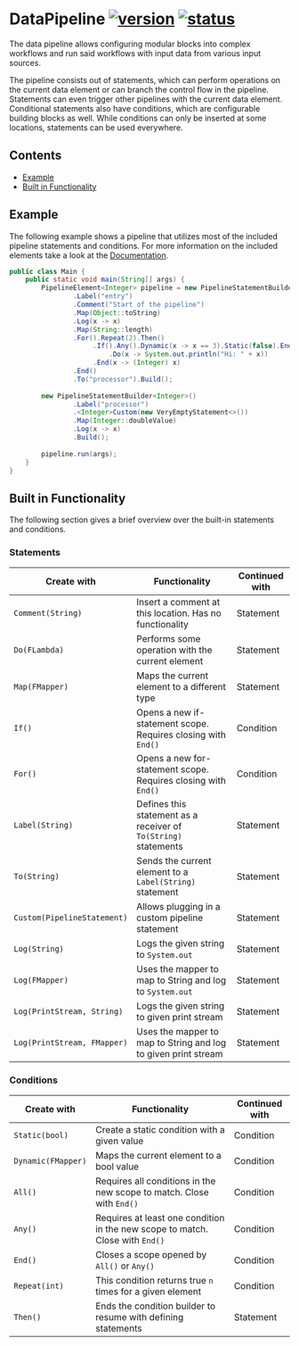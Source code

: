 # DataPipeline [![version](https://img.shields.io/badge/0.0.1-grey.svg)](https://semver.org) [![status](https://img.shields.io/badge/development-red.svg)](https://semver.org)

The data pipeline allows configuring modular blocks into complex workflows and run said workflows with input data from various input sources.

The pipeline consists out of statements, which can perform operations on the current data element or can branch the control flow in the pipeline. Statements can even trigger other pipelines with the current data element. Conditional statements also have conditions, which are configurable building blocks as well. While conditions can only be inserted at some locations, statements can be used everywhere.

## Contents

- [Example](#example)
- [Built in Functionality](#built-in-functionality)

## Example

The following example shows a pipeline that utilizes most of the included pipeline statements and conditions. For more information on the included elements take a look at the [Documentation](#built-in-functionality).

```java
public class Main {
    public static void main(String[] args) {
        PipelineElement<Integer> pipeline = new PipelineStatementBuilder<Integer>()
                .Label("entry")
                .Comment("Start of the pipeline")
                .Map(Object::toString)
                .Log(x -> x)
                .Map(String::length)
                .For().Repeat(2).Then()
                     .If().Any().Dynamic(x -> x == 3).Static(false).End().Then()
                         .Do(x -> System.out.println("Hi: " + x))
                     .End(x -> (Integer) x)
                .End()
                .To("processor").Build();
      
        new PipelineStatementBuilder<Integer>()
                .Label("processor")
                .<Integer>Custom(new VeryEmptyStatement<>())
                .Map(Integer::doubleValue)
                .Log(x -> x)
                .Build();
      
        pipeline.run(args);
    }
}
```

## Built in Functionality

The following section gives a brief overview over the built-in statements and conditions.

### Statements

 |    Create with   |        Functionality                                           |   Continued with  |
 | ---------------- | -------------------------------------------------------------- | ----------------- |
 | `Comment(String)`| Insert a comment at this location. Has no functionality        | Statement         |
 | `Do(FLambda)`    | Performs some operation with the current element               | Statement         |
 | `Map(FMapper)`   | Maps the current element to a different type                   | Statement         |
 | `If()`           | Opens a new if-statement scope. Requires closing with `End()`  | Condition         |
 | `For()`          | Opens a new for-statement scope. Requires closing with `End()` | Condition         |
 | `Label(String)`  | Defines this statement as a receiver of `To(String)` statements| Statement         |
 | `To(String)`     | Sends the current element to a `Label(String)` statement       | Statement         |
 | `Custom(PipelineStatement)`| Allows plugging in a custom pipeline statement       | Statement         |
 | `Log(String)`    | Logs the given string to `System.out`                          | Statement         |
 | `Log(FMapper)`   | Uses the mapper to map to String and log to `System.out`       | Statement         |
 | `Log(PrintStream, String)`| Logs the given string to given print stream           | Statement         |
 | `Log(PrintStream, FMapper)`| Uses the mapper to map to String and log to given print stream| Statement         |

### Conditions

 |    Create with   |        Functionality                                           |   Continued with  |
 | ---------------- | -------------------------------------------------------------- | ----------------- |
 | `Static(bool)`   | Create a static condition with a given value                   | Condition         |
 | `Dynamic(FMapper)`| Maps the current element to a bool value                      | Condition         |
 | `All()`          | Requires all conditions in the new scope to match. Close with `End()`| Condition   |
 | `Any()`          | Requires at least one condition in the new scope to match. Close with `End()`| Condition|
 | `End()`          | Closes a scope opened by `All()` or `Any()`                    | Condition         |
 | `Repeat(int)`    | This condition returns true `n` times for a given element      | Condition         |
 | `Then()`         | Ends the condition builder to resume with defining statements  | Statement         |
 
